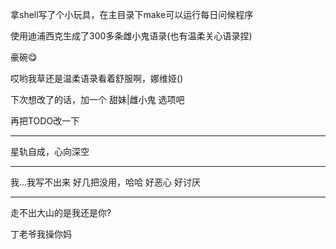 拿shell写了个小玩具，在主目录下make可以运行每日问候程序

使用迪浦西克生成了300多条雌小鬼语录(也有温柔关心语录捏)

豪碗😋

哎哟我草还是温柔语录看着舒服啊，娜维娅()

下次想改了的话，加一个 甜妹|雌小鬼 选项吧

再把TODO改一下

---

星轨自成，心向深空

---

我...我写不出来
好几把没用，哈哈
好恶心
好讨厌

---

走不出大山的是我还是你?

丁老爷我操你妈

